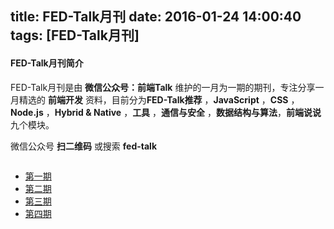 title: FED-Talk月刊
date: 2016-01-24 14:00:40
tags: [FED-Talk月刊]
---

#### FED-Talk月刊简介

FED-Talk月刊是由 **微信公众号：前端Talk** 维护的一月为一期的期刊，专注分享一月精选的 **前端开发** 资料，目前分为**FED-Talk推荐** ，**JavaScript** ，**CSS** ，**Node.js** ，**Hybrid & Native** ，**工具** ，**通信与安全** ，**数据结构与算法**，**前端说说** 九个模块。

微信公众号 **扫二维码** 或搜索 **fed-talk**

<div align="center">
<img src="https://raw.githubusercontent.com/icepy/_posts/master/img/weixin.jpg" alt=""/><br>
</div>


*	[第一期](/monthly/2016-1.html)
*	[第二期](/monthly/2016-2.html)
*	[第三期](/monthly/2016-3.html)
*	[第四期](/monthly/2016-4.html)
